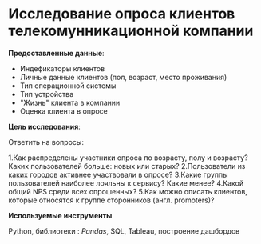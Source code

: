 # Исследование опроса клиентов телекомунникационной компании

**Предоставленные данные**:

- Индефикаторы клиентов
- Личные данные клиентов (пол, возраст, место проживания)
- Тип операционной системы
- Тип устройства
- "Жизнь" клиента в компании
- Оценка клиента в опросе

**Цель исследования**:

Ответить на вопросы:

 1.Как распределены участники опроса по возрасту, полу и возрасту? Каких пользователей больше: новых или старых?
 2.Пользователи из каких городов активнее участвовали в опросе?
 3.Какие группы пользователей наиболее лояльны к сервису? Какие менее?
 4.Какой общий NPS среди всех опрошенных?
 5.Как можно описать клиентов, которые относятся к группе cторонников (англ. promoters)?
 
 **Используемые инструменты**

Python, библиотеки : *Pandas*, SQL, Tableau, построение дашбордов
